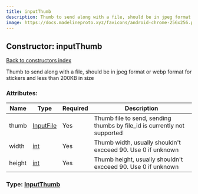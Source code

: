 ```yaml
---
title: inputThumb
description: Thumb to send along with a file, should be in jpeg format or webp format for stickers and less than 200KB in size
image: https://docs.madelineproto.xyz/favicons/android-chrome-256x256.png
---
```

## Constructor: inputThumb  
[Back to constructors index](index.md)



Thumb to send along with a file, should be in jpeg format or webp format for stickers and less than 200KB in size

### Attributes:

| Name     |    Type       | Required | Description |
|----------|---------------|----------|-------------|
|thumb|[InputFile](../types/InputFile.md) | Yes|Thumb file to send, sending thumbs by file_id is currently not supported|
|width|[int](../types/int.md) | Yes|Thumb width, usually shouldn't excceed 90. Use 0 if unknown|
|height|[int](../types/int.md) | Yes|Thumb height, usually shouldn't excceed 90. Use 0 if unknown|



### Type: [InputThumb](../types/InputThumb.md)


